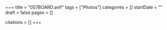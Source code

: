 +++
title = "057BOARD.avif"
tags = ["Photos"]
categories = []
startDate = ""
draft = false
pages = []

citations = []
+++
